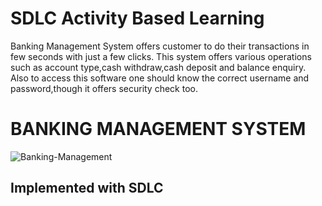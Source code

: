 
# SDLC Activity Based Learning

Banking Management System offers customer to do their transactions in few seconds with just a few clicks. This system offers various operations such as account type,cash withdraw,cash deposit and balance enquiry. Also to access this software one should know the correct username and password,though it offers security check too.

# BANKING MANAGEMENT SYSTEM
![Banking-Management](https://user-images.githubusercontent.com/80736939/114909138-70a3b200-9e3a-11eb-86c9-eca69960dac4.jpg)


## Implemented with SDLC
